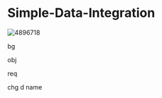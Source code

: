 # Simple-Data-Integration

![4896718](https://github.com/NmaxDiesel/Simple-Data-Integration/assets/123163060/ff4430c2-1868-46a8-8862-e4ea284ac498)

bg

obj

req

chg d name
